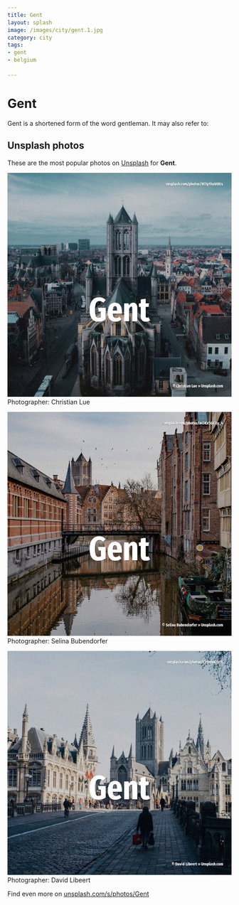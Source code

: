 ```yaml
---
title: Gent
layout: splash
image: /images/city/gent.1.jpg
category: city
tags:
- gent
- belgium

---
```

# Gent

Gent is a shortened form of the word gentleman. It may also refer to:    

 
## Unsplash photos
These are the most popular photos on [Unsplash](https://unsplash.com) for **Gent**.
 
![Gent](/images/city/gent.1.jpg)
Photographer:  Christian Lue
 
![Gent](/images/city/gent.2.jpg)
Photographer:  Selina Bubendorfer
 
![Gent](/images/city/gent.3.jpg)
Photographer:  David Libeert
 
Find even more on [unsplash.com/s/photos/Gent](https://unsplash.com/s/photos/Gent)
 
